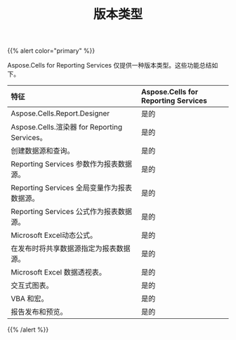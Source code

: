 ﻿---
title: 版本类型
type: docs
weight: 40
url: /zh/reportingservices/edition-types/
---
{{% alert color="primary" %}} 

Aspose.Cells for Reporting Services 仅提供一种版本类型。这些功能总结如下。

|**特征** |**Aspose.Cells for Reporting Services** |
|:- |:- |
| Aspose.Cells.Report.Designer|是的|
| Aspose.Cells.渲染器 for Reporting Services。|是的|
|创建数据源和查询。|是的|
| Reporting Services 参数作为报表数据源。|是的|
| Reporting Services 全局变量作为报表数据源。|是的|
|Reporting Services 公式作为报表数据源。|是的|
| Microsoft Excel动态公式。|是的|
|在发布时将共享数据源指定为报表数据源。|是的|
| Microsoft Excel 数据透视表。|是的|
|交互式图表。|是的|
| VBA 和宏。|是的|
|报告发布和预览。|是的|
{{% /alert %}}
